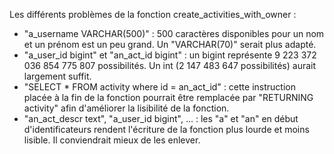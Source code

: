 Les différents problèmes de la fonction create_activities_with_owner :
- "a_username VARCHAR(500)" : 500 caractères disponibles pour un nom et un prénom est un peu grand. Un "VARCHAR(70)" serait plus adapté.
- "a_user_id bigint" et "an_act_id bigint" : un bigint représente 9 223 372 036 854 775 807 possibilités. Un int (2 147 483 647 possibilités) aurait largement suffit.
- "SELECT * FROM activity where id = an_act_id" : cette instruction placée à la fin de la fonction pourrait être remplacée par "RETURNING activity" afin d'améliorer la lisibilité de la fonction.
- "an_act_descr text", "a_user_id bigint", ... : les "a" et "an" en début d'identificateurs rendent l'écriture de la fonction plus lourde et moins lisible. Il conviendrait mieux de les enlever.
